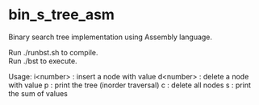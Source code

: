 # bin_s_tree_asm
Binary search tree implementation using Assembly language. <br />

Run ./runbst.sh to compile. <br />
Run ./bst to execute. <br />

Usage:
i\<number\> : insert a node with value <number>
d\<number\> : delete a node with value <number>
p         : print the tree (inorder traversal)
c         : delete all nodes
s         : print the sum of values
